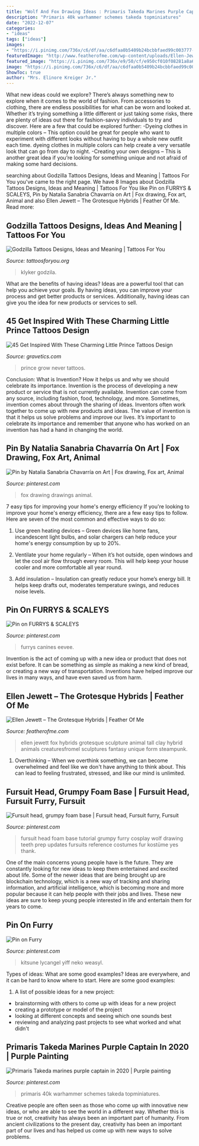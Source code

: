 ```yaml
---
title: "Wolf And Fox Drawing Ideas : Primaris Takeda Marines Purple Captain In 2020"
description: "Primaris 40k warhammer schemes takeda topminiatures"
date: "2022-12-07"
categories:
- "ideas"
tags: ["ideas"]
images:
- "https://i.pinimg.com/736x/c6/df/aa/c6dfaa0b5409b24bcbbfaed99c003777--fursuit-foam-base-how-to-make-a-fursuit-head.jpg"
featuredImage: "http://www.featherofme.com/wp-content/uploads/Ellen-Jewett-tall-fox.jpg"
featured_image: "https://i.pinimg.com/736x/e9/50/cf/e950cf010f08281a8a6282574075b9c2.jpg"
image: "https://i.pinimg.com/736x/c6/df/aa/c6dfaa0b5409b24bcbbfaed99c003777--fursuit-foam-base-how-to-make-a-fursuit-head.jpg"
ShowToc: true
author: "Mrs. Elinore Kreiger Jr."
---
```



What new ideas could we explore?
There’s always something new to explore when it comes to the world of fashion. From accessories to clothing, there are endless possibilities for what can be worn and looked at. Whether it’s trying something a little different or just taking some risks, there are plenty of ideas out there for fashion-savvy individuals to try and discover. Here are a few that could be explored further: 
-Dyeing clothes in multiple colors – This option could be great for people who want to experiment with different looks without having to buy a whole new outfit each time. dyeing clothes in multiple colors can help create a very versatile look that can go from day to night. 
-Creating your own designs – This is another great idea if you’re looking for something unique and not afraid of making some hard decisions.

	

		
searching about Godzilla Tattoos Designs, Ideas and Meaning | Tattoos For You you've came to the right page. We have 8 Images about Godzilla Tattoos Designs, Ideas and Meaning | Tattoos For You like Pin on FURRYS &amp; SCALEYS, Pin by Natalia Sanabria Chavarría on Art | Fox drawing, Fox art, Animal and also Ellen Jewett – The Grotesque Hybrids | Feather Of Me. Read more:
		
    
## Godzilla Tattoos Designs, Ideas And Meaning | Tattoos For You

<img loading=lazy src="https://www.tattoosforyou.org/wp-content/uploads/2016/02/Godzilla-Tribal-Tattoo.jpg" onerror="this.onerror=null;this.src='https://tse2.mm.bing.net/th?id=OIP.xCQFhvsG7Oe2vmw7-UtFSAHaJ4&amp;pid=15.1';" alt="Godzilla Tattoos Designs, Ideas and Meaning | Tattoos For You">

_Source: tattoosforyou.org_

>klyker godzila. 

	

What are the benefits of having ideas?
Ideas are a powerful tool that can help you achieve your goals. By having ideas, you can improve your process and get better products or services. Additionally, having ideas can give you the idea for new products or services to sell.

    
## 45 Get Inspired With These Charming Little Prince Tattoos Design

<img loading=lazy src="https://www.gravetics.com/wp-content/uploads/2017/04/Never-grow-up-littleprincetattoo.jpg" onerror="this.onerror=null;this.src='https://tse2.mm.bing.net/th?id=OIP.gp5HtLbn7VXWpfmxsetTPAHaHa&amp;pid=15.1';" alt="45 Get Inspired With These Charming Little Prince Tattoos Design">

_Source: gravetics.com_

>prince grow never tattoos. 

	

Conclusion: What is Invention? How it helps us and why we should celebrate its importance.
Invention is the process of developing a new product or service that is not currently available. Invention can come from any source, including fashion, food, technology, and more. Sometimes, invention comes about through the sharing of ideas. Inventors often work together to come up with new products and ideas. The value of invention is that it helps us solve problems and improve our lives. It’s important to celebrate its importance and remember that anyone who has worked on an invention has had a hand in changing the world.

    
## Pin By Natalia Sanabria Chavarría On Art | Fox Drawing, Fox Art, Animal

<img loading=lazy src="https://i.pinimg.com/736x/e9/50/cf/e950cf010f08281a8a6282574075b9c2.jpg" onerror="this.onerror=null;this.src='https://tse3.mm.bing.net/th?id=OIP.aqZWFKhi-OiaMJql0-cpmgHaLM&amp;pid=15.1';" alt="Pin by Natalia Sanabria Chavarría on Art | Fox drawing, Fox art, Animal">

_Source: pinterest.com_

>fox drawing drawings animal. 

	

7 easy tips for improving your home's energy efficiency
If you're looking to improve your home's energy efficiency, there are a few easy tips to follow. Here are seven of the most common and effective ways to do so:
1) Use green heating devices – Green devices like home fans, incandescent light bulbs, and solar chargers can help reduce your home's energy consumption by up to 20%.

2) Ventilate your home regularly – When it’s hot outside, open windows and let the cool air flow through every room. This will help keep your house cooler and more comfortable all year round.

3) Add insulation – Insulation can greatly reduce your home’s energy bill. It helps keep drafts out, moderates temperature swings, and reduces noise levels.

    
## Pin On FURRYS &amp; SCALEYS

<img loading=lazy src="https://i.pinimg.com/736x/27/49/49/274949d70a4e8ad00f0956e9c6c1e727.jpg" onerror="this.onerror=null;this.src='https://tse4.mm.bing.net/th?id=OIP.fcJbgFBMvW5Hs2KaIESaQAHaNK&amp;pid=15.1';" alt="Pin on FURRYS &amp; SCALEYS">

_Source: pinterest.com_

>furrys canines eevee. 

	

Invention is the act of coming up with a new idea or product that does not exist before. It can be something as simple as making a new kind of bread, or creating a new way of transportation. Inventions have helped improve our lives in many ways, and have even saved us from harm.

    
## Ellen Jewett – The Grotesque Hybrids | Feather Of Me

<img loading=lazy src="http://www.featherofme.com/wp-content/uploads/Ellen-Jewett-tall-fox.jpg" onerror="this.onerror=null;this.src='https://tse2.mm.bing.net/th?id=OIP.SLhHXHn6w9aOECkys23zDAHaJX&amp;pid=15.1';" alt="Ellen Jewett – The Grotesque Hybrids | Feather Of Me">

_Source: featherofme.com_

>ellen jewett fox hybrids grotesque sculpture animal tall clay hybrid animals creaturesfromel sculptures fantasy unique form steampunk. 

	

1) Overthinking – When we overthink something, we can become overwhelmed and feel like we don't have anything to think about. This can lead to feeling frustrated, stressed, and like our mind is unlimited.

    
## Fursuit Head, Grumpy Foam Base | Fursuit Head, Fursuit Furry, Fursuit

<img loading=lazy src="https://i.pinimg.com/736x/c6/df/aa/c6dfaa0b5409b24bcbbfaed99c003777--fursuit-foam-base-how-to-make-a-fursuit-head.jpg" onerror="this.onerror=null;this.src='https://tse4.mm.bing.net/th?id=OIP.h-ng5w1e9UcK9wX1KLEMeQHaJ4&amp;pid=15.1';" alt="Fursuit head, grumpy foam base | Fursuit head, Fursuit furry, Fursuit">

_Source: pinterest.com_

>fursuit head foam base tutorial grumpy furry cosplay wolf drawing teeth prep updates fursuits reference costumes fur kostüme yes thank. 

	

One of the main concerns young people have is the future. They are constantly looking for new ideas to keep them entertained and excited about life. Some of the newer ideas that are being brought up are blockchain technology, which is a new way of tracking and sharing information, and artificial intelligence, which is becoming more and more popular because it can help people with their jobs and lives. These new ideas are sure to keep young people interested in life and entertain them for years to come.

    
## Pin On Furry

<img loading=lazy src="https://i.pinimg.com/736x/de/0a/6d/de0a6d552be6254050ae48ad5af16146.jpg" onerror="this.onerror=null;this.src='https://tse4.mm.bing.net/th?id=OIP.reUSrtKTQqCHKCCyRvqYUAHaKe&amp;pid=15.1';" alt="Pin on Furry">

_Source: pinterest.com_

>kitsune lycangel yiff neko weasyl. 

	

Types of ideas: What are some good examples?
Ideas are everywhere, and it can be hard to know where to start. Here are some good examples:
1. A list of possible ideas for a new project: 
- brainstorming with others to come up with ideas for a new project 
- creating a prototype or model of the project 
- looking at different concepts and seeing which one sounds best 
- reviewing and analyzing past projects to see what worked and what didn't 

    
## Primaris Takeda Marines Purple Captain In 2020 | Purple Painting

<img loading=lazy src="https://i.pinimg.com/736x/27/39/ef/2739ef4904689ff67b6054d03608e4ca.jpg" onerror="this.onerror=null;this.src='https://tse2.mm.bing.net/th?id=OIP.7Y6bwKED3OCdZFBfjf9dxAHaKY&amp;pid=15.1';" alt="Primaris Takeda marines purple captain in 2020 | Purple painting">

_Source: pinterest.com_

>primaris 40k warhammer schemes takeda topminiatures. 

	

Creative people are often seen as those who come up with innovative new ideas, or who are able to see the world in a different way. Whether this is true or not, creativity has always been an important part of humanity. From ancient civilizations to the present day, creativity has been an important part of our lives and has helped us come up with new ways to solve problems.

